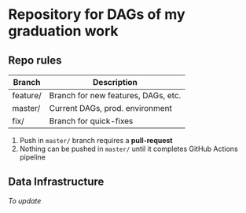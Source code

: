 # Repository for DAGs of my graduation work

## Repo rules

| Branch   | Description                         |
|----------|-------------------------------------|
| feature/ | Branch for new features, DAGs, etc. |
| master/  | Current DAGs, prod. environment     |
| fix/     | Branch for quick-fixes              |

1. Push in `master/` branch requires a **pull-request**
2. Nothing can be pushed in `master/` until it completes GitHub Actions pipeline

## Data Infrastructure

_To update_